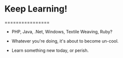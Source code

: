 # Keep Learning!
================

- PHP, Java, .Net, Windows, Textile Weaving, Ruby?

- Whatever you're doing, it's about to become un-cool.

- Learn something new today, or perish.
